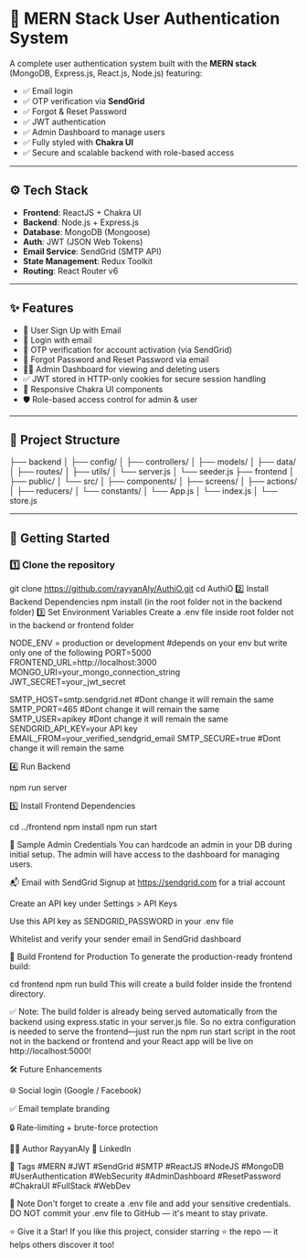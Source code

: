 # 🔐 MERN Stack User Authentication System

A complete user authentication system built with the **MERN stack** (MongoDB, Express.js, React.js, Node.js) featuring:

- ✅ Email login
- ✅ OTP verification via **SendGrid**
- ✅ Forgot & Reset Password
- ✅ JWT authentication
- ✅ Admin Dashboard to manage users
- ✅ Fully styled with **Chakra UI**
- ✅ Secure and scalable backend with role-based access

---

## ⚙️ Tech Stack

- **Frontend**: ReactJS + Chakra UI  
- **Backend**: Node.js + Express.js  
- **Database**: MongoDB (Mongoose)  
- **Auth**: JWT (JSON Web Tokens)  
- **Email Service**: SendGrid (SMTP API)  
- **State Management**: Redux Toolkit  
- **Routing**: React Router v6

---

## ✨ Features

- 🔐 User Sign Up with Email  
- 🔑 Login with email  
- 📩 OTP verification for account activation (via SendGrid)  
- 🔁 Forgot Password and Reset Password via email  
- 🧑‍💼 Admin Dashboard for viewing and deleting users  
- ✅ JWT stored in HTTP-only cookies for secure session handling  
- 💅 Responsive Chakra UI components  
- 🛡️ Role-based access control for admin & user

---

## 📁 Project Structure

├── backend
│   ├── config/
│   ├── controllers/
│   ├── models/
│   ├── data/
│   ├── routes/
│   ├── utils/
│   └── server.js
│   └── seeder.js
├── frontend
│   ├── public/
│   └── src/
│       ├── components/
│       ├── screens/
│       ├── actions/
│       ├── reducers/
│       └── constants/
│       └── App.js
│       └── index.js
│       └── store.js



---

## 🔧 Getting Started

### 1️⃣ Clone the repository

git clone https://github.com/rayyanAly/AuthiO.git
cd AuthiO
2️⃣ Install Backend Dependencies
npm install (in the root folder not in the backend folder)
3️⃣ Set Environment Variables
Create a .env file inside root folder not in the backend or frontend folder

NODE_ENV = production or development    #depends on your env but write only one of the following
PORT=5000
FRONTEND_URL=http://localhost:3000
MONGO_URI=your_mongo_connection_string
JWT_SECRET=your_jwt_secret

SMTP_HOST=smtp.sendgrid.net       #Dont change it will remain the same
SMTP_PORT=465                     #Dont change it will remain the same
SMTP_USER=apikey                  #Dont change it will remain the same
SENDGRID_API_KEY=your API key 
EMAIL_FROM=your_verified_sendgrid_email 
SMTP_SECURE=true                  #Dont change it will remain the same

4️⃣ Run Backend

npm run server

5️⃣ Install Frontend Dependencies

cd ../frontend
npm install
npm run start

🧪 Sample Admin Credentials
You can hardcode an admin in your DB during initial setup. The admin will have access to the dashboard for managing users.

📬 Email with SendGrid
Signup at https://sendgrid.com for a trial account

Create an API key under Settings > API Keys

Use this API key as SENDGRID_PASSWORD in your .env file

Whitelist and verify your sender email in SendGrid dashboard

🚀 Build Frontend for Production
To generate the production-ready frontend build:

cd frontend
npm run build
This will create a build folder inside the frontend directory.

✅ Note: The build folder is already being served automatically from the backend using express.static in your server.js file. So no extra configuration is needed to serve the frontend—just run the npm run start script in the root not in the backend or frontend and your React app will be live on http://localhost:5000!



🛠 Future Enhancements

🌐 Social login (Google / Facebook)

✅ Email template branding

🔒 Rate-limiting + brute-force protection

🙋‍♂️ Author
RayyanAly
🔗 LinkedIn


🔖 Tags
#MERN #JWT #SendGrid #SMTP #ReactJS #NodeJS #MongoDB #UserAuthentication
#WebSecurity #AdminDashboard #ResetPassword #ChakraUI #FullStack #WebDev

📌 Note
Don't forget to create a .env file and add your sensitive credentials.
DO NOT commit your .env file to GitHub — it's meant to stay private.

⭐ Give it a Star!
If you like this project, consider starring ⭐ the repo — it helps others discover it too!
